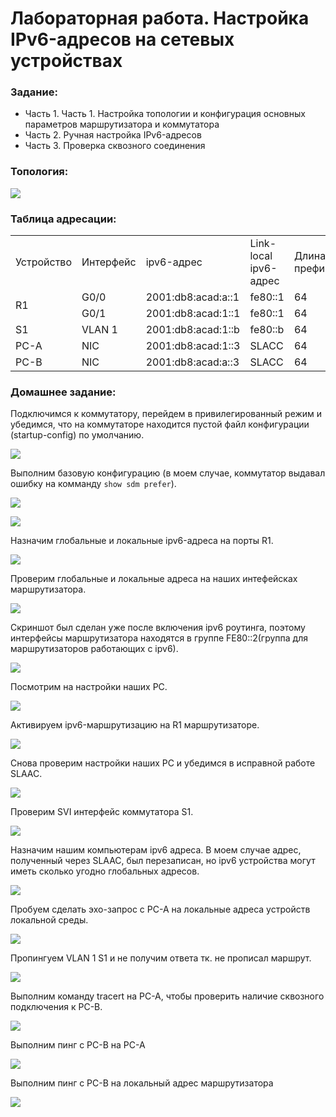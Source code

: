 #  Лабораторная работа. Настройка IPv6-адресов на сетевых устройствах


###  Задание:

+ Часть 1. Часть 1. Настройка топологии и конфигурация основных параметров маршрутизатора и коммутатора
+ Часть 2. Ручная настройка IPv6-адресов
+ Часть 3. Проверка сквозного соединения



 ### Топология:

![](./imgs/tp.png)


### Таблица адресации:


<table>
<tr>
<td>Устройство</td>
<td>Интерфейс</td>
<td>ipv6-адрес</td>
<td>Link-local ipv6-адрес</td>
<td>Длина префикса</td>
<td>Шлюз по умолчанию</td>
</tr>
 <tr>
        <td rowspan="2">R1</td>
        <td>G0/0</td>
		<td>2001:db8:acad:a::1</td>
		<td>fe80::1</td>
		<td>64</td>
		<td>-</td>
    </tr>
	<tr>
        <td>G0/1</td>
        <td>2001:db8:acad:1::1 </td>
		<td>fe80::1</td>
		<td>64</td>
		<td>-</td>
    </tr>
		<tr>
        <td>S1</td>
        <td>VLAN 1</td>
		<td>2001:db8:acad:1::b</td>
		<td>fe80::b</td>
		<td>64</td>
		<td>-</td>
    </tr>
	<tr>
        <td>PC-A</td>
        <td>NIC</td>
		<td>2001:db8:acad:1::3</td>
		<td>SLACC</td>
		<td>64</td>
		<td>fe80::1</td>
    </tr>
	<tr>
        <td>PC-B</td>
        <td>NIC</td>
		<td>2001:db8:acad:a::3</td>
		<td>SLACC</td>
		<td>64</td>
		<td>fe80::1</td>
    </tr>
</table>

### Домашнее задание:


Подключимся к коммутатору, перейдем в привилегированный режим и убедимся, что на коммутаторе находится пустой файл конфигурации (startup-config) по умолчанию.

![](./imgs/def_conf.png)

Выполним базовую конфигурацию (в моем случае, коммутатор выдавал ошибку на комманду <code>show sdm prefer</code>).

![](./imgs/base_settings.png)

![](./imgs/9.2.png)

Назначим глобальные и локальные ipv6-адреса на порты R1.

![](./imgs/1.png)

Проверим глобальные и локальные адреса на наших интефейсках маршрутизатора.

![](./imgs/2.png)


Скриншот был сделан уже после включения ipv6 роутинга, поэтому интерфейсы маршрутизатора находятся в группе FE80::2(группа для маршрутизаторов работающих с ipv6).

![](./imgs/2.1.png)

Посмотрим на настройки наших PC.

![](./imgs/3.png)

Активируем ipv6-маршрутизацию на R1 маршрутизаторе.

![](./imgs/4.png)

Снова проверим настройки наших PC и убедимся в исправной работе SLAAC.

![](./imgs/5.png)

Проверим SVI интерфейс коммутатора S1.

![](./imgs/6.1.png)


Назначим нашим компьютерам ipv6 адреса. В моем случае адрес, полученный через SLAAC, был перезаписан, но ipv6 устройства могут иметь сколько угодно глобальных адресов.

![](./imgs/8.png)


Пробуем сделать эхо-запрос с PC-A на локальные адреса устройств локальной среды.

![](./imgs/12.png)

Пропингуем VLAN 1 S1 и не получим ответа тк. не прописал маршрут.

![](./imgs/12.1.png)


Выполним команду tracert на PC-A, чтобы проверить наличие сквозного подключения к PC-B.

![](./imgs/12.2.png)

Выполним пинг с PC-B на PC-A

![](./imgs/12.3.png)

Выполним пинг с PC-B на локальный адрес маршрутизатора

![](./imgs/12.4.png)

